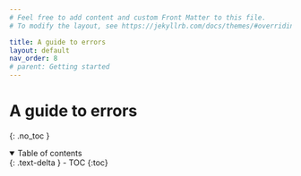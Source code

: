 ```yaml
---
# Feel free to add content and custom Front Matter to this file.
# To modify the layout, see https://jekyllrb.com/docs/themes/#overriding-theme-defaults

title: A guide to errors
layout: default
nav_order: 8
# parent: Getting started
---
```


# A guide to errors
{: .no_toc }

<!-- TODO -->
<!-- some intro text here -->

<!-- collapsible TOC (check https://just-the-docs.github.io/just-the-docs/docs/navigation-structure/#top) -->
<details open markdown="block">
  <summary>
    Table of contents
  </summary>
  {: .text-delta }
- TOC
{:toc}
</details>

<!-- TODO: -->
<!-- a guide on why each error is thrown and how to fix/workaround it -->